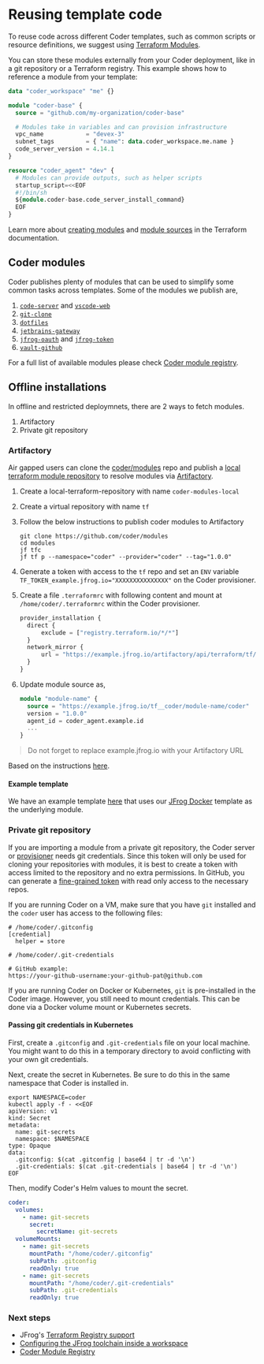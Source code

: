 # Reusing template code

To reuse code across different Coder templates, such as common scripts or
resource definitions, we suggest using
[Terraform Modules](https://developer.hashicorp.com/terraform/language/modules).

You can store these modules externally from your Coder deployment, like in a git
repository or a Terraform registry. This example shows how to reference a module
from your template:

```tf
data "coder_workspace" "me" {}

module "coder-base" {
  source = "github.com/my-organization/coder-base"

  # Modules take in variables and can provision infrastructure
  vpc_name            = "devex-3"
  subnet_tags         = { "name": data.coder_workspace.me.name }
  code_server_version = 4.14.1
}

resource "coder_agent" "dev" {
  # Modules can provide outputs, such as helper scripts
  startup_script=<<EOF
  #!/bin/sh
  ${module.coder-base.code_server_install_command}
  EOF
}
```

Learn more about
[creating modules](https://developer.hashicorp.com/terraform/language/modules)
and
[module sources](https://developer.hashicorp.com/terraform/language/modules/sources)
in the Terraform documentation.

## Coder modules

Coder publishes plenty of modules that can be used to simplify some common tasks
across templates. Some of the modules we publish are,

1. [`code-server`](https://registry.coder.com/modules/code-server) and
   [`vscode-web`](https://registry.coder.com/modules/vscode-web)
2. [`git-clone`](https://registry.coder.com/modules/git-clone)
3. [`dotfiles`](https://registry.coder.com/modules/dotfiles)
4. [`jetbrains-gateway`](https://registry.coder.com/modules/jetbrains-gateway)
5. [`jfrog-oauth`](https://registry.coder.com/modules/jfrog-oauth) and
   [`jfrog-token`](https://registry.coder.com/modules/jfrog-token)
6. [`vault-github`](https://registry.coder.com/modules/vault-github)

For a full list of available modules please check
[Coder module registry](https://registry.coder.com/modules).

## Offline installations

In offline and restricted deploymnets, there are 2 ways to fetch modules.

1. Artifactory
2. Private git repository

### Artifactory

Air gapped users can clone the [coder/modules](https://github.com/coder/modules)
repo and publish a
[local terraform module repository](https://jfrog.com/help/r/jfrog-artifactory-documentation/set-up-a-terraform-module/provider-registry)
to resolve modules via [Artifactory](https://jfrog.com/artifactory/).

1. Create a local-terraform-repository with name `coder-modules-local`
2. Create a virtual repository with name `tf`
3. Follow the below instructions to publish coder modules to Artifactory

   ```shell
   git clone https://github.com/coder/modules
   cd modules
   jf tfc
   jf tf p --namespace="coder" --provider="coder" --tag="1.0.0"
   ```

4. Generate a token with access to the `tf` repo and set an `ENV` variable
   `TF_TOKEN_example.jfrog.io="XXXXXXXXXXXXXXX"` on the Coder provisioner.
5. Create a file `.terraformrc` with following content and mount at
   `/home/coder/.terraformrc` within the Coder provisioner.

   ```tf
   provider_installation {
     direct {
         exclude = ["registry.terraform.io/*/*"]
     }
     network_mirror {
         url = "https://example.jfrog.io/artifactory/api/terraform/tf/providers/"
     }
   }
   ```

6. Update module source as,

   ```tf
   module "module-name" {
     source = "https://example.jfrog.io/tf__coder/module-name/coder"
     version = "1.0.0"
     agent_id = coder_agent.example.id
     ...
   }
   ```

> Do not forget to replace example.jfrog.io with your Artifactory URL

Based on the instructions
[here](https://jfrog.com/blog/tour-terraform-registries-in-artifactory/).

#### Example template

We have an example template
[here](https://github.com/onchainengineering/hmi-computer/blob/main/examples/jfrog/remote/main.tf)
that uses our
[JFrog Docker](https://github.com/onchainengineering/hmi-computer/blob/main/examples/jfrog/docker/main.tf)
template as the underlying module.

### Private git repository

If you are importing a module from a private git repository, the Coder server or
[provisioner](../../provisioners.md) needs git credentials. Since this token
will only be used for cloning your repositories with modules, it is best to
create a token with access limited to the repository and no extra permissions.
In GitHub, you can generate a
[fine-grained token](https://docs.github.com/en/rest/overview/permissions-required-for-fine-grained-personal-access-tokens?apiVersion=2022-11-28)
with read only access to the necessary repos.

If you are running Coder on a VM, make sure that you have `git` installed and
the `coder` user has access to the following files:

```shell
# /home/coder/.gitconfig
[credential]
  helper = store
```

```shell
# /home/coder/.git-credentials

# GitHub example:
https://your-github-username:your-github-pat@github.com
```

If you are running Coder on Docker or Kubernetes, `git` is pre-installed in the
Coder image. However, you still need to mount credentials. This can be done via
a Docker volume mount or Kubernetes secrets.

#### Passing git credentials in Kubernetes

First, create a `.gitconfig` and `.git-credentials` file on your local machine.
You might want to do this in a temporary directory to avoid conflicting with
your own git credentials.

Next, create the secret in Kubernetes. Be sure to do this in the same namespace
that Coder is installed in.

```shell
export NAMESPACE=coder
kubectl apply -f - <<EOF
apiVersion: v1
kind: Secret
metadata:
  name: git-secrets
  namespace: $NAMESPACE
type: Opaque
data:
  .gitconfig: $(cat .gitconfig | base64 | tr -d '\n')
  .git-credentials: $(cat .git-credentials | base64 | tr -d '\n')
EOF
```

Then, modify Coder's Helm values to mount the secret.

```yaml
coder:
  volumes:
    - name: git-secrets
      secret:
        secretName: git-secrets
  volumeMounts:
    - name: git-secrets
      mountPath: "/home/coder/.gitconfig"
      subPath: .gitconfig
      readOnly: true
    - name: git-secrets
      mountPath: "/home/coder/.git-credentials"
      subPath: .git-credentials
      readOnly: true
```

### Next steps

- JFrog's
  [Terraform Registry support](https://jfrog.com/help/r/jfrog-artifactory-documentation/terraform-registry)
- [Configuring the JFrog toolchain inside a workspace](../../integrations/jfrog-artifactory.md)
- [Coder Module Registry](https://registry.coder.com/modules)
